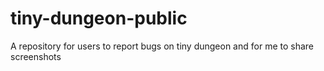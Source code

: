 # tiny-dungeon-public
A repository for users to report bugs on tiny dungeon and for me to share screenshots
